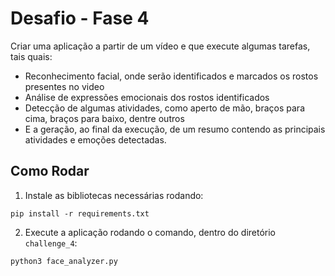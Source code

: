 # Desafio - Fase 4

Criar uma aplicação a partir de um vídeo e que execute algumas tarefas, tais quais:
- Reconhecimento facial, onde serão identificados e marcados os rostos presentes no video
- Análise de expressões emocionais dos rostos identificados
- Detecção de algumas atividades, como aperto de mão, braços para cima, braços para baixo, dentre outros
- E a geração, ao final da execução, de um resumo contendo as principais atividades e emoções detectadas.



## Como Rodar

1. Instale as bibliotecas necessárias rodando:

``pip install -r requirements.txt``

2. Execute a aplicação rodando o comando, dentro do diretório `challenge_4`:

``python3 face_analyzer.py``
